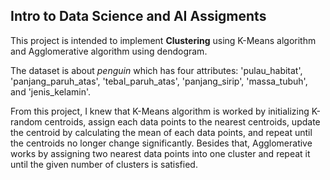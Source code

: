 ## Intro to Data Science and AI Assigments

This project is intended to implement **Clustering** using K-Means algorithm and Agglomerative algorithm using dendogram.

The dataset is about *penguin* which has four attributes: 'pulau_habitat', 'panjang_paruh_atas', 'tebal_paruh_atas', 'panjang_sirip', 'massa_tubuh', and 'jenis_kelamin'. 

From this project, I knew that K-Means algorithm is worked by initializing K-random centroids, assign each data points to the nearest centroids, update the centroid by calculating the mean of each data points, and repeat until the centroids no longer change significantly. Besides that, Agglomerative works by assigning two nearest data points into one cluster and repeat it until the given number of clusters is satisfied.
